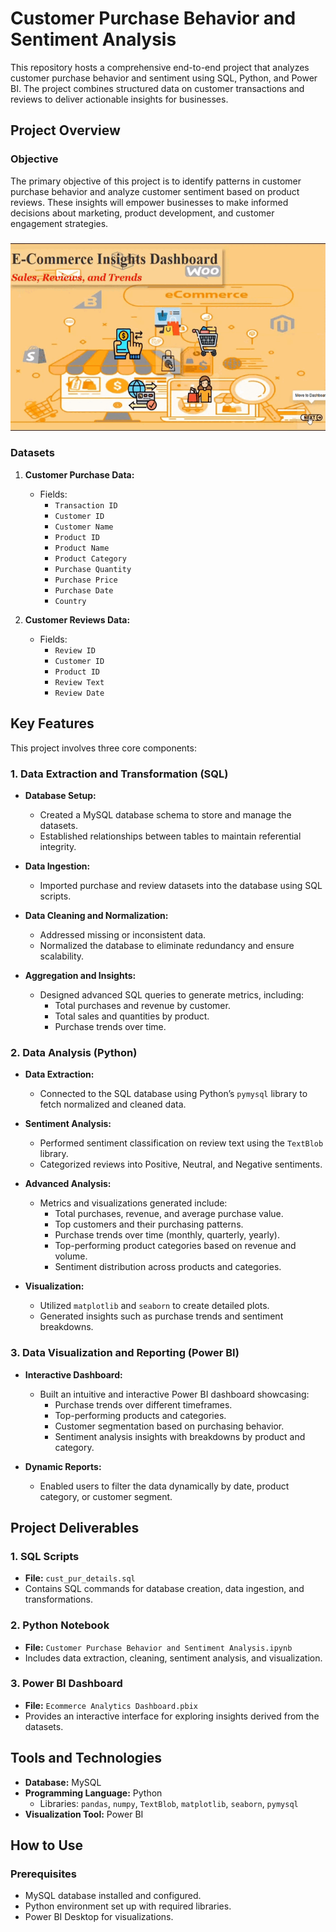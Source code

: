 # Customer Purchase Behavior and Sentiment Analysis

This repository hosts a comprehensive end-to-end project that analyzes customer purchase behavior and sentiment using SQL, Python, and Power BI. The project combines structured data on customer transactions and reviews to deliver actionable insights for businesses.

## Project Overview

### Objective
The primary objective of this project is to identify patterns in customer purchase behavior and analyze customer sentiment based on product reviews. These insights will empower businesses to make informed decisions about marketing, product development, and customer engagement strategies.

###

<div align="center">
  <img src="https://github.com/RafiQamar/Customer-Purchase-Behavior-and-Sentiment-Analysis/blob/main/Ecommerce%20Dashboard.gif?raw=true" height="300" alt="IMDB Dashboard gif" />
</div>

###

### Datasets

1. **Customer Purchase Data:**
   - Fields:
     - `Transaction ID`
     - `Customer ID`
     - `Customer Name`
     - `Product ID`
     - `Product Name`
     - `Product Category`
     - `Purchase Quantity`
     - `Purchase Price`
     - `Purchase Date`
     - `Country`

2. **Customer Reviews Data:**
   - Fields:
     - `Review ID`
     - `Customer ID`
     - `Product ID`
     - `Review Text`
     - `Review Date`

## Key Features

This project involves three core components:

### 1. Data Extraction and Transformation (SQL)
- **Database Setup:**
  - Created a MySQL database schema to store and manage the datasets.
  - Established relationships between tables to maintain referential integrity.

- **Data Ingestion:**
  - Imported purchase and review datasets into the database using SQL scripts.

- **Data Cleaning and Normalization:**
  - Addressed missing or inconsistent data.
  - Normalized the database to eliminate redundancy and ensure scalability.

- **Aggregation and Insights:**
  - Designed advanced SQL queries to generate metrics, including:
    - Total purchases and revenue by customer.
    - Total sales and quantities by product.
    - Purchase trends over time.

### 2. Data Analysis (Python)
- **Data Extraction:**
  - Connected to the SQL database using Python’s `pymysql` library to fetch normalized and cleaned data.

- **Sentiment Analysis:**
  - Performed sentiment classification on review text using the `TextBlob` library.
  - Categorized reviews into Positive, Neutral, and Negative sentiments.

- **Advanced Analysis:**
  - Metrics and visualizations generated include:
    - Total purchases, revenue, and average purchase value.
    - Top customers and their purchasing patterns.
    - Purchase trends over time (monthly, quarterly, yearly).
    - Top-performing product categories based on revenue and volume.
    - Sentiment distribution across products and categories.

- **Visualization:**
  - Utilized `matplotlib` and `seaborn` to create detailed plots.
  - Generated insights such as purchase trends and sentiment breakdowns.

### 3. Data Visualization and Reporting (Power BI)
- **Interactive Dashboard:**
  - Built an intuitive and interactive Power BI dashboard showcasing:
    - Purchase trends over different timeframes.
    - Top-performing products and categories.
    - Customer segmentation based on purchasing behavior.
    - Sentiment analysis insights with breakdowns by product and category.

- **Dynamic Reports:**
  - Enabled users to filter the data dynamically by date, product category, or customer segment.

## Project Deliverables

### 1. SQL Scripts
- **File:** `cust_pur_details.sql`
- Contains SQL commands for database creation, data ingestion, and transformations.

### 2. Python Notebook
- **File:** `Customer Purchase Behavior and Sentiment Analysis.ipynb`
- Includes data extraction, cleaning, sentiment analysis, and visualization.

### 3. Power BI Dashboard
- **File:** `Ecommerce Analytics Dashboard.pbix`
- Provides an interactive interface for exploring insights derived from the datasets.

## Tools and Technologies

- **Database:** MySQL
- **Programming Language:** Python
  - Libraries: `pandas`, `numpy`, `TextBlob`, `matplotlib`, `seaborn`, `pymysql`
- **Visualization Tool:** Power BI

## How to Use

### Prerequisites
- MySQL database installed and configured.
- Python environment set up with required libraries.
- Power BI Desktop for visualizations.





